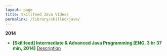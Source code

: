 ```yaml
---
layout: page
title: Skillfeed Java Videos
permalink: /library/skilled/java/
---
```


<strong>2014</strong>

<ul>
<li style="color:green"><strong>[Skillfeed] Intermediate & Advanced Java Programming [ENG, 3 hr 37 min, 2014]</strong> <a href="https://www.skillfeed.com/courses/2105-intermediate-advanced-java-programming">Description</a></li>
</ul>
